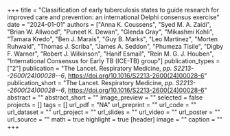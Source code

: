 +++
title = "Classification of early tuberculosis states to guide research for improved care and prevention: an international Delphi consensus exercise"
date = "2024-01-01"
authors = ["Anna K. Coussens", "Syed M. A. Zaidi", "Brian W. Allwood", "Puneet K. Dewan", "Glenda Gray", "Mikashmi Kohli", "Tamara Kredo", "Ben J. Marais", "Guy B. Marks", "Leo Martinez", "Morten Ruhwald", "Thomas J. Scriba", "James A. Seddon", "Phumeza Tisile", "Digby F. Warner", "Robert J. Wilkinson", "Hanif Esmail", "Rein M. G. J. Houben", "International Consensus for Early TB (ICE-TB) group"]
publication_types = ["2"]
publication = "The Lancet. Respiratory Medicine, _pp. S2213--2600(24)00028--6_, https://doi.org/10.1016/S2213-2600(24)00028-6"
publication_short = "The Lancet. Respiratory Medicine, _pp. S2213--2600(24)00028--6_, https://doi.org/10.1016/S2213-2600(24)00028-6"
abstract = ""
abstract_short = ""
image_preview = ""
selected = false
projects = []
tags = []
url_pdf = "NA"
url_preprint = ""
url_code = ""
url_dataset = ""
url_project = ""
url_slides = ""
url_video = ""
url_poster = ""
url_source = ""
math = true
highlight = true
[header]
image = ""
caption = ""
+++
